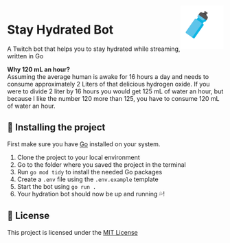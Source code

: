 <img align="right" height="100" src="./assets/readmeBottle.png">

# Stay Hydrated Bot

A Twitch bot that helps you to stay hydrated while streaming, written in Go

**Why 120 mL an hour?** \
Assuming the average human is awake for 16 hours a day and needs to consume approximately 2 Liters of that delicious hydrogen oxide. If you were to divide 2 liter by 16 hours you would get 125 mL of water an hour, but because I like the number 120 more than 125, you have to consume 120 mL of water an hour.

## 🔩 Installing the project

First make sure you have [Go](https://go.dev/) installed on your system.

1. Clone the project to your local environment
2. Go to the folder where you saved the project in the terminal
3. Run `go mod tidy` to install the needed Go packages
4. Create a `.env` file using the `.env.example` template
5. Start the bot using `go run .`
6. Your hydration bot should now be up and running 💦!

## 📰 License

This project is licensed under the [MIT License](https://github.com/Vuurvos1/stayHydratedFox/blob/main/LICENSE)
